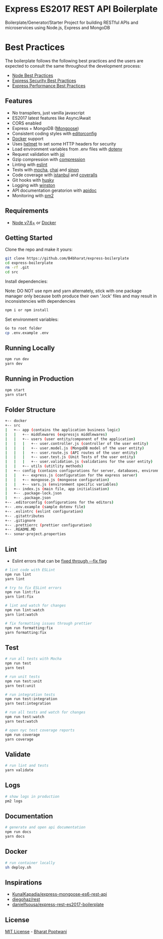 # Express ES2017 REST API Boilerplate

Boilerplate/Generator/Starter Project for building RESTful APIs and microservices using Node.js, Express and MongoDB

# Best Practices

The boilerplate follows the following best practices and the users are expected to consult the same throughout the development process:
- [Node Best Practices](https://github.com/i0natan/nodebestpractices)
- [Express Security Best Practices](https://expressjs.com/en/advanced/best-practice-security.html)
- [Express Performance Best Practices](https://expressjs.com/en/advanced/best-practice-performance.html)

## Features

 - No transpilers, just vanilla javascript
 - ES2017 latest features like Async/Await
 - CORS enabled
 - Express + MongoDB ([Mongoose](http://mongoosejs.com/))
 - Consistent coding styles with [editorconfig](http://editorconfig.org)
 - [Docker](https://www.docker.com/) support
 - Uses [helmet](https://github.com/helmetjs/helmet) to set some HTTP headers for security
 - Load environment variables from .env files with [dotenv](https://github.com/rolodato/dotenv-safe)
 - Request validation with [joi](https://github.com/hapijs/joi)
 - Gzip compression with [compression](https://github.com/expressjs/compression)
 - Linting with [eslint](http://eslint.org)
 - Tests with [mocha](https://mochajs.org), [chai](http://chaijs.com) and [sinon](http://sinonjs.org)
 - Code coverage with [istanbul](https://istanbul.js.org) and [coveralls](https://coveralls.io)
 - Git hooks with [husky](https://github.com/typicode/husky) 
 - Logging with [winston](https://github.com/winstonjs/winston)
 - API documentation geratorion with [apidoc](http://apidocjs.com)
 - Monitoring with [pm2](https://github.com/Unitech/pm2)

## Requirements

 - [Node v7.6+](https://nodejs.org/en/download/current/) or [Docker](https://www.docker.com/)

## Getting Started

Clone the repo and make it yours:

```bash
git clone https://github.com/B4bharat/express-boilerplate
cd express-boilerplate
rm -rf .git
cd src
```

Install dependencies:

Note: DO NOT use npm and yarn alternately, stick with one package manager only because both produce their own '.lock' files and may result in inconsistencies with dependencies

```bash
npm i or npm install
```

Set environment variables:

```bash
Go to root folder
cp .env.example .env
```

## Running Locally

```bash
npm run dev
yarn dev
```

## Running in Production

```bash
npm start
yarn start
```

## Folder Structure

```bash
+-- docker
+-- src
|   +-- app (contains the application business logic)
|   |   +-- middlewares (expressjs middlewares)
|   |   +-- users (user entity/component of the application)
|   |   |   +-- user.controller.js (controller of the user entity)
|   |   |   +-- user.model.js (MongoDB model of the user entity)
|   |   |   +-- user.route.js (API routes of the user entity)
|   |   |   +-- user.test.js (Unit Tests of the user entity)
|   |   |   +-- user.validation.js (validations for the user entity)
|   |   +-- utils (utitlity methods)
|   +-- config (contains configurations for server, databases, environments etc)
|   |   +-- express.js (configuration for the express server)
|   |   +-- mongoose.js (mongoose configuration)
|   |   +-- vars.js (environment specific variables)
|   +-- index.js (main file, app initialisation)
|   +-- .package-lock.json
|   +-- .package.json
+-- .editorconfig (configurations for the editors)
+-- .env.example (sample dotenv file)
+-- .eslintrc (eslint configuration)
+-- .gitattributes
+-- .gitignore
+-- .prettierrc (prettier configuration)
+-- .README.MD
+-- sonar-project.properties
```

## Lint

* Eslint errors that can be [fixed through --fix flag](https://eslint.org/docs/rules/)

```bash
# lint code with ESLint
npm run lint
yarn lint

# try to fix ESLint errors
npm run lint:fix
yarn lint:fix

# lint and watch for changes
npm run lint:watch
yarn lint:watch

# fix formatting issues through prettier
npm run formatting:fix
yarn formatting:fix
```

## Test

```bash
# run all tests with Mocha
npm run test
yarn test

# run unit tests
npm run test:unit
yarn test:unit

# run integration tests
npm run test:integration
yarn test:integration

# run all tests and watch for changes
npm run test:watch
yarn test:watch

# open nyc test coverage reports
npm run coverage
yarn coverage
```

## Validate

```bash
# run lint and tests
yarn validate
```

## Logs

```bash
# show logs in production
pm2 logs
```

## Documentation

```bash
# generate and open api documentation
npm run docs
yarn docs
```

## Docker

```bash
# run container locally
sh deploy.sh

```

## Inspirations

 - [KunalKapadia/express-mongoose-es6-rest-api](https://github.com/KunalKapadia/express-mongoose-es6-rest-api)
 - [diegohaz/rest](https://github.com/diegohaz/rest)
 - [danielfsousa/express-rest-es2017-boilerplate](https://github.com/danielfsousa/express-rest-es2017-boilerplate)

## License

[MIT License](README.md) - [Bharat Poptwani](https://github.com/B4bharat)
